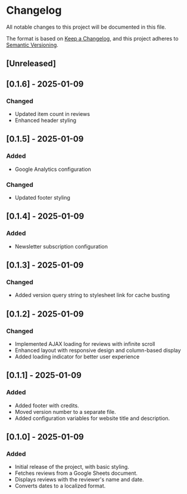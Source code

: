 # Changelog

All notable changes to this project will be documented in this file.

The format is based on [Keep a Changelog](https://keepachangelog.com/en/1.0.0/), and this project adheres to [Semantic Versioning](https://semver.org/spec/v2.0.0.html).

## [Unreleased]

## [0.1.6] - 2025-01-09
### Changed
- Updated item count in reviews
- Enhanced header styling

## [0.1.5] - 2025-01-09
### Added
- Google Analytics configuration

### Changed
- Updated footer styling

## [0.1.4] - 2025-01-09
### Added
- Newsletter subscription configuration

## [0.1.3] - 2025-01-09
### Changed
- Added version query string to stylesheet link for cache busting

## [0.1.2] - 2025-01-09
### Changed
- Implemented AJAX loading for reviews with infinite scroll
- Enhanced layout with responsive design and column-based display
- Added loading indicator for better user experience

## [0.1.1] - 2025-01-09
### Added
- Added footer with credits.
- Moved version number to a separate file.
- Added configuration variables for website title and description.

## [0.1.0] - 2025-01-09
### Added
- Initial release of the project, with basic styling.
- Fetches reviews from a Google Sheets document.
- Displays reviews with the reviewer's name and date.
- Converts dates to a localized format.
